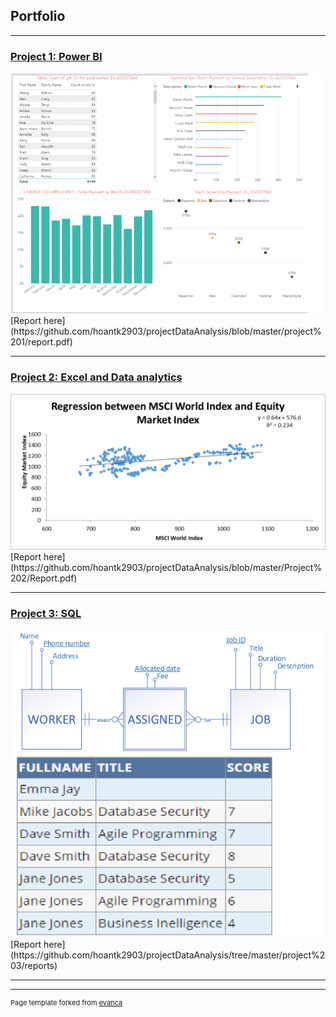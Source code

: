 ## Portfolio

---



### [Project 1: Power BI](https://github.com/hoantk2903/projectDataAnalysis/tree/master/project%201)
<img src="images/project1.png?raw=true"/>
[Report here](https://github.com/hoantk2903/projectDataAnalysis/blob/master/project%201/report.pdf)

---
### [Project 2: Excel and Data analytics](https://github.com/hoantk2903/projectDataAnalysis/tree/master/Project%202)
<img src="images/project2.png?raw=true"/>
[Report here](https://github.com/hoantk2903/projectDataAnalysis/blob/master/Project%202/Report.pdf)

---
### [Project 3: SQL](https://github.com/hoantk2903/projectDataAnalysis/tree/master/project%203)
<img src="images/project3.png?raw=true"/>
[Report here](https://github.com/hoantk2903/projectDataAnalysis/tree/master/project%203/reports)

---





---
<p style="font-size:11px">Page template forked from <a href="https://github.com/evanca/quick-portfolio">evanca</a></p>
<!-- Remove above link if you don't want to attibute -->
